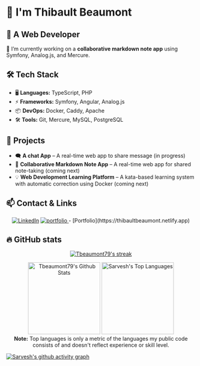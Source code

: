 # 👋 I'm Thibault Beaumont

## 🚀 A Web Developer

🔭 I’m currently working on a **collaborative markdown note app** using Symfony, Analog.js, and Mercure.

## 🛠 Tech Stack

- 🖥️ **Languages:** TypeScript, PHP
- ⚡ **Frameworks:** Symfony, Angular, Analog.js
- 📦 **DevOps:** Docker, Caddy, Apache
- 🛠️ **Tools:** Git, Mercure, MySQL, PostgreSQL

## 🚀 Projects
- 🗨️ **A chat App** – A real-time web app to share message (in progress)
- 📝 **Collaborative Markdown Note App** – A real-time web app for shared note-taking (coming next)
- 💡 **Web Development Learning Platform** – A kata-based learning system with automatic correction using Docker (coming next)

## 📫 Contact & Links

<p align="center">
  <a href="https://www.linkedin.com/in/beaumont-thibault/">
  <img src="https://img.shields.io/badge/linkedin-%230077B5.svg?style=for-the-badge&logo=linkedin&logoColor=white" alt="LinkedIn"></a>
  <a href="https://thibaultbeaumont.netlify.app/">
    <img src="https://img.shields.io/badge/Portfolio?style=flat&label=Portfolio&labelColor=%23fffffff&color=%23282828
" alt="portfolio">
  </a>
- [Portfolio](https://thibaultbeaumont.netlify.app)

## 🔥 GitHub stats

<!-- GitHub Readme Streak Stats -->
<p align="center">
  <a href="https://github.com/Tbeaumont79">
    <img title="GitHub Stats" alt="Tbeaumont79's streak" src="https://streak-stats.demolab.com/?user=Tbeaumont79&layout=compact&theme=react&hide_border=true&bg_color=1F222E&title_color=F85D7F&icon_color=F8D866"/>
  </a>
</p>

<p align="center">
  <a href="https://github.com/Tbeaumont79"><img alt="Tbeaumont79's Github Stats" src="https://github-readme-stats.vercel.app/api?username=Tbeaumont79&show_icons=true&include_all_commits=true&count_private=true&theme=react&hide_border=true&bg_color=1F222E&title_color=F85D7F&rank_icon=github&icon_color=F8D866" height="192px"/></a>
  <a href="https://github.com/Tbeaumont79"><img alt="Sarvesh's Top Languages" src="https://github-readme-stats.vercel.app/api/top-langs/?username=Tbeaumont79&layout=compact&theme=react&hide_border=true&bg_color=1F222E&title_color=F85D7F&icon_color=F8D866&hide=HTML,Jupyter%20Notebook" height="192px"/></a>

  <br/>
  <b>Note:</b> Top languages is only a metric of the languages my public code consists of and doesn't reflect experience or skill level.
</p>


[![Sarvesh's github activity graph](https://github-readme-activity-graph.vercel.app/graph?username=Tbeaumont79&bg_color=1F222E&color=F8D866&line=F85D7F&point=FFFFFF&area=true&hide_border=true)](https://github.com/Tbeaumont79/github-readme-activity-graph)


<!--
**Tbeaumont79/tbeaumont79** is a ✨ _special_ ✨ repository because its `README.md` (this file) appears on your GitHub profile.

Here are some ideas to get you started:

- 🔭 I’m currently working on ...
- 🌱 I’m currently learning ...
- 👯 I’m looking to collaborate on ...
- 🤔 I’m looking for help with ...
- 💬 Ask me about ...
- 📫 How to reach me: ...
- 😄 Pronouns: ...
- ⚡ Fun fact: ...
-->
